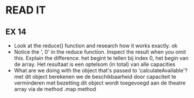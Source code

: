 # READ IT
## EX 14
* Look at the reduce() function and research how it works exactly.
  ok
* Notice the ', 0' in the reduce function. Inspect the result when you omit this. Explain the difference.
  het begint te tellen bij index 0, het begin van de array. Het resultaat is een optelsom (in total) van alle capacities
* What are we doing with the object that's passed to 'calculateAvailable'?
met dit object berekenen we de beschikbaarheid door capaciteit te verminderen met bezetting 
dit object wordt toegevoegd aan de theatre array via de method .map method